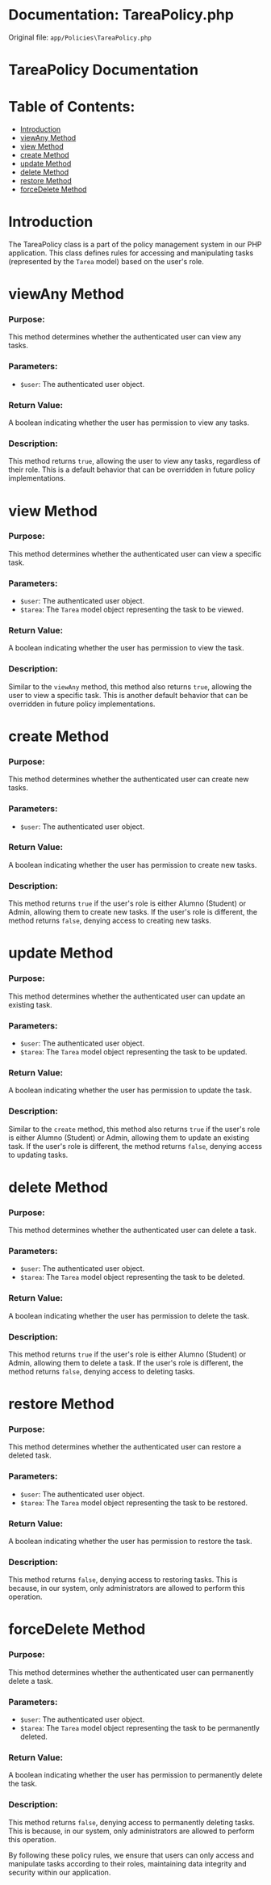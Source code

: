 # Documentation: TareaPolicy.php

Original file: `app/Policies\TareaPolicy.php`

# TareaPolicy Documentation

Table of Contents:
=====================

* [Introduction](#introduction)
* [viewAny Method](#viewany-method)
* [view Method](#view-method)
* [create Method](#create-method)
* [update Method](#update-method)
* [delete Method](#delete-method)
* [restore Method](#restore-method)
* [forceDelete Method](#forcedelete-method)

Introduction
============

The TareaPolicy class is a part of the policy management system in our PHP application. This class defines rules for accessing and manipulating tasks (represented by the `Tarea` model) based on the user's role.

viewAny Method
===============

### Purpose:

This method determines whether the authenticated user can view any tasks.

### Parameters:

* `$user`: The authenticated user object.

### Return Value:

A boolean indicating whether the user has permission to view any tasks.

### Description:

This method returns `true`, allowing the user to view any tasks, regardless of their role. This is a default behavior that can be overridden in future policy implementations.

view Method
===========

### Purpose:

This method determines whether the authenticated user can view a specific task.

### Parameters:

* `$user`: The authenticated user object.
* `$tarea`: The `Tarea` model object representing the task to be viewed.

### Return Value:

A boolean indicating whether the user has permission to view the task.

### Description:

Similar to the `viewAny` method, this method also returns `true`, allowing the user to view a specific task. This is another default behavior that can be overridden in future policy implementations.

create Method
=============

### Purpose:

This method determines whether the authenticated user can create new tasks.

### Parameters:

* `$user`: The authenticated user object.

### Return Value:

A boolean indicating whether the user has permission to create new tasks.

### Description:

This method returns `true` if the user's role is either Alumno (Student) or Admin, allowing them to create new tasks. If the user's role is different, the method returns `false`, denying access to creating new tasks.

update Method
=============

### Purpose:

This method determines whether the authenticated user can update an existing task.

### Parameters:

* `$user`: The authenticated user object.
* `$tarea`: The `Tarea` model object representing the task to be updated.

### Return Value:

A boolean indicating whether the user has permission to update the task.

### Description:

Similar to the `create` method, this method also returns `true` if the user's role is either Alumno (Student) or Admin, allowing them to update an existing task. If the user's role is different, the method returns `false`, denying access to updating tasks.

delete Method
=============

### Purpose:

This method determines whether the authenticated user can delete a task.

### Parameters:

* `$user`: The authenticated user object.
* `$tarea`: The `Tarea` model object representing the task to be deleted.

### Return Value:

A boolean indicating whether the user has permission to delete the task.

### Description:

This method returns `true` if the user's role is either Alumno (Student) or Admin, allowing them to delete a task. If the user's role is different, the method returns `false`, denying access to deleting tasks.

restore Method
==============

### Purpose:

This method determines whether the authenticated user can restore a deleted task.

### Parameters:

* `$user`: The authenticated user object.
* `$tarea`: The `Tarea` model object representing the task to be restored.

### Return Value:

A boolean indicating whether the user has permission to restore the task.

### Description:

This method returns `false`, denying access to restoring tasks. This is because, in our system, only administrators are allowed to perform this operation.

forceDelete Method
================

### Purpose:

This method determines whether the authenticated user can permanently delete a task.

### Parameters:

* `$user`: The authenticated user object.
* `$tarea`: The `Tarea` model object representing the task to be permanently deleted.

### Return Value:

A boolean indicating whether the user has permission to permanently delete the task.

### Description:

This method returns `false`, denying access to permanently deleting tasks. This is because, in our system, only administrators are allowed to perform this operation.

By following these policy rules, we ensure that users can only access and manipulate tasks according to their roles, maintaining data integrity and security within our application.